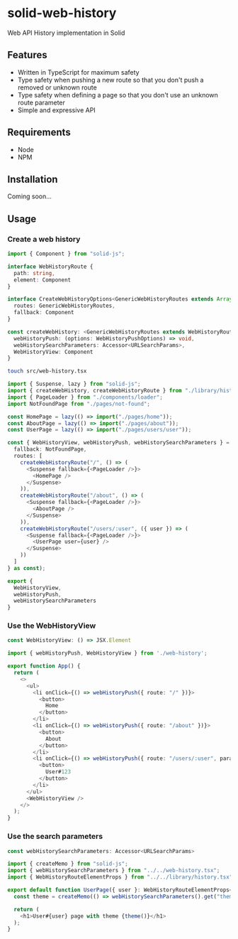 # solid-web-history

Web API History implementation in Solid

## Features

- Written in TypeScript for maximum safety
- Type safety when pushing a new route so that you don't push a removed or unknown route
- Type safety when defining a page so that you don't use an unknown route parameter
- Simple and expressive API 

## Requirements

- Node
- NPM

## Installation

Coming soon...

## Usage

### Create a web history

```typescript
import { Component } from "solid-js";

interface WebHistoryRoute {
  path: string,
  element: Component
}

interface CreateWebHistoryOptions<GenericWebHistoryRoutes extends Array<WebHistoryRoute>> {
  routes: GenericWebHistoryRoutes,
  fallback: Component
}

const createWebHistory: <GenericWebHistoryRoutes extends WebHistoryRoute[]>(options: CreateWebHistoryOptions<GenericWebHistoryRoutes>) => {
  webHistoryPush: (options: WebHistoryPushOptions) => void,
  webHistorySearchParameters: Accessor<URLSearchParams>,
  WebHistoryView: Component
}
```

```bash
touch src/web-history.tsx
```

```typescript
import { Suspense, lazy } from "solid-js";
import { createWebHistory, createWebHistoryRoute } from "./library/history";
import { PageLoader } from "./components/loader";
import NotFoundPage from "./pages/not-found";

const HomePage = lazy(() => import("./pages/home"));
const AboutPage = lazy(() => import("./pages/about"));
const UserPage = lazy(() => import("./pages/users/user"));

const { WebHistoryView, webHistoryPush, webHistorySearchParameters } = createWebHistory({
  fallback: NotFoundPage,
  routes: [
    createWebHistoryRoute("/", () => (
      <Suspense fallback={<PageLoader />}>
        <HomePage />
      </Suspense>
    )),
    createWebHistoryRoute("/about", () => (
      <Suspense fallback={<PageLoader />}>
        <AboutPage />
      </Suspense>
    )),
    createWebHistoryRoute("/users/:user", ({ user }) => (
      <Suspense fallback={<PageLoader />}>
        <UserPage user={user} />
      </Suspense>
    ))
  ]
} as const);

export {
  WebHistoryView,
  webHistoryPush,
  webHistorySearchParameters
}
```

### Use the WebHistoryView

```typescript
const WebHistoryView: () => JSX.Element
```

```typescript
import { webHistoryPush, WebHistoryView } from './web-history';

export function App() {
  return (
    <>
      <ul>
        <li onClick={() => webHistoryPush({ route: "/" })}>
          <button>
            Home
          </button>
        </li>
        <li onClick={() => webHistoryPush({ route: "/about" })}>
          <button>
            About
          </button>
        </li>
        <li onClick={() => webHistoryPush({ route: "/users/:user", parameters: { user: "123" } })}>
          <button>
            User#123
          </button>
        </li>
      </ul>
      <WebHistoryView />
    </>
  );
}
```

### Use the search parameters

```typescript
const webHistorySearchParameters: Accessor<URLSearchParams>
```

```typescript
import { createMemo } from "solid-js";
import { webHistorySearchParameters } from "../../web-history.tsx";
import { WebHistoryRouteElementProps } from "../../library/history.tsx";

export default function UserPage({ user }: WebHistoryRouteElementProps<"/users/:user">) {
  const theme = createMemo(() => webHistorySearchParameters().get("theme"));

  return (
    <h1>User#{user} page with theme {theme()}</h1>
  );
}
```
